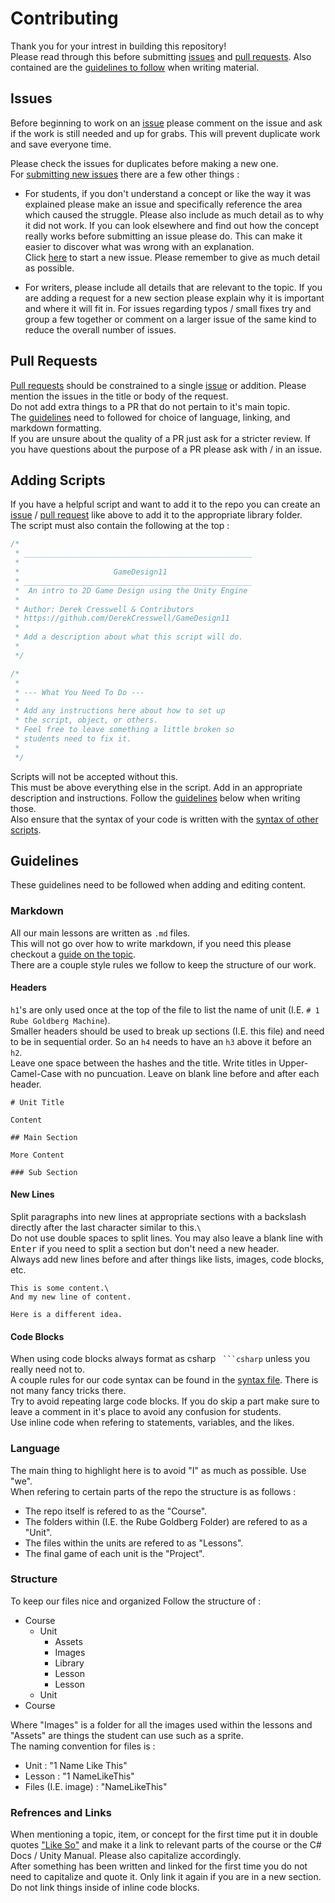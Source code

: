# Contributing

Thank you for your intrest in building this repository!\
Please read through this before submitting [issues](#issues) and [pull requests](#pull-requests). Also contained are the [guidelines to follow](#guidelines) when writing material.

## Issues

Before beginning to work on an [issue](https://github.com/DerekCresswell/GameDesign11/issues) please comment on the issue and ask if the work is still needed and up for grabs. This will prevent duplicate work and save everyone time.

Please check the issues for duplicates before making a new one.\
For [submitting new issues](https://github.com/DerekCresswell/GameDesign11/issues/new) there are a few other things :

* For students, if you don't understand a concept or like the way it was explained please make an issue and specifically reference the area which caused the struggle. Please also include as much detail as to why it did not work. If you can look elsewhere and find out how the concept really works before submitting an issue please do. This can make it easier to discover what was wrong with an explanation.\
Click [here](https://github.com/DerekCresswell/GameDesign11/issues/new) to start a new issue. Please remember to give as much detail as possible.

* For writers, please include all details that are relevant to the topic. If you are adding a request for a new section please explain why it is important and where it will fit in. For issues regarding typos / small fixes try and group a few together or comment on a larger issue of the same kind to reduce the overall number of issues.

## Pull Requests

[Pull requests](https://github.com/DerekCresswell/GameDesign11/pulls) should be constrained to a single [issue](#issues) or addition. Please mention the issues in the title or body of the request.\
Do not add extra things to a PR that do not pertain to it's main topic.\
The [guidelines](#guidelines) need to followed for choice of language, linking, and markdown formatting.\
If you are unsure about the quality of a PR just ask for a stricter review. If you have questions about the purpose of a PR please ask with / in an issue.

## Adding Scripts

If you have a helpful script and want to add it to the repo you can create an [issue](#issues) / [pull request](#pull-requests) like above to add it to the appropriate library folder.\
The script must also contain the following at the top : 

```csharp
/*
 * ___________________________________________________
 * 
 *                     GameDesign11 
 * ___________________________________________________
 *  An intro to 2D Game Design using the Unity Engine
 * 
 * Author: Derek Cresswell & Contributors
 * https://github.com/DerekCresswell/GameDesign11
 * 
 * Add a description about what this script will do.
 *
 */

/* 
 *
 * --- What You Need To Do ---
 *  
 * Add any instructions here about how to set up
 * the script, object, or others.
 * Feel free to leave something a little broken so
 * students need to fix it.
 *
 */
```

Scripts will not be accepted without this.\
This must be above everything else in the script. Add in an appropriate description and instructions. Follow the [guidelines](#guidelines) below when writing those.\
Also ensure that the syntax of your code is written with the [syntax of other scripts](./2%20Dice%20Game/Syntax.md).

## Guidelines

These guidelines need to be followed when adding and editing content.

### Markdown

All our main lessons are written as `.md` files.\
This will not go over how to write markdown, if you need this please checkout a [guide on the topic](https://guides.github.com/features/mastering-markdown/).\
There are a couple style rules we follow to keep the structure of our work.

#### Headers

`h1`'s are only used once at the top of the file to list the name of unit (I.E. `# 1 Rube Goldberg Machine`).\
Smaller headers should be used to break up sections (I.E. this file) and need to be in sequential order. So an `h4` needs to have an `h3` above it before an `h2`.\
Leave one space between the hashes and the title. Write titles in Upper-Camel-Case with no puncuation. Leave on blank line before and after each header.

```
# Unit Title

Content

## Main Section

More Content

### Sub Section
```

#### New Lines

Split paragraphs into new lines at appropriate sections with a backslash directly after the last character similar to this.`\`\
Do not use double spaces to split lines. You may also leave a blank line with <kbd>Enter</kbd> if you need to split a section but don't need a new header.\
Always add new lines before and after things like lists, images, code blocks, etc.

```
This is some content.\
And my new line of content.

Here is a different idea.
```

#### Code Blocks

When using code blocks always format as csharp ```` ```csharp```` unless you really need not to.\
A couple rules for our code syntax can be found in the [syntax file](./2%20Dice%20Game/Syntax.md). There is not many fancy tricks there.\
Try to avoid repeating large code blocks. If you do skip a part make sure to leave a comment in it's place to avoid any confusion for students.\
Use inline code when refering to statements, variables, and the likes.

### Language

The main thing to highlight here is to avoid "I" as much as possible. Use "we".\
When refering to certain parts of the repo the structure is as follows :

* The repo itself is refered to as the "Course".
* The folders within (I.E. the Rube Goldberg Folder) are refered to as a "Unit".
* The files within the units are refered to as "Lessons".
* The final game of each unit is the "Project".

### Structure

To keep our files nice and organized Follow the structure of :

* Course
  * Unit
    * Assets
    * Images
    * Library
    * Lesson
    * Lesson
  * Unit
* Course

Where "Images" is a folder for all the images used within the lessons and "Assets" are things the student can use such as a sprite.\
The naming convention for files is :

* Unit : "1 Name Like This"
* Lesson : "1 NameLikeThis"
* Files (I.E. image) : "NameLikeThis"

### Refrences and Links

When mentioning a topic, item, or concept for the first time put it in double quotes ["Like So"](#refrences-and-links) and make it a link to relevant parts of the course or the C# Docs / Unity Manual. Please also capitalize accordingly.\
After something has been written and linked for the first time you do not need to capitalize and quote it. Only link it again if you are in a new section.\
Do not link things inside of inline code blocks.
